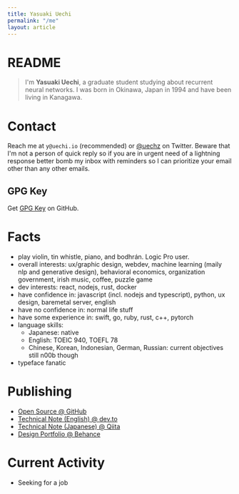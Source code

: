 ```yaml
---
title: Yasuaki Uechi
permalink: "/me"
layout: article
---
```


<style>
img {
  width: auto !important;
}
</style>

# README

> I'm **Yasuaki Uechi**, a graduate student studying about recurrent neural networks. I was born in Okinawa, Japan in 1994 and have been living in Kanagawa.

# Contact

Reach me at `y@uechi.io` (recommended) or [@uechz](https://twitter.com/uechz) on Twitter. Beware that I'm not a person of quick reply so if you are in urgent need of a lightning response better bomb my inbox with reminders so I can prioritize your email other than any other emails.

## GPG Key

Get [GPG Key](https://github.com/uetchy.gpg) on GitHub.

# Facts

- play violin, tin whistle, piano, and bodhrán. Logic Pro user.
- overall interests: ux/graphic design, webdev, machine learning (maily nlp and generative design), behavioral economics, organization government, irish music, coffee, puzzle game
- dev interests: react, nodejs, rust, docker
- have confidence in: javascript (incl. nodejs and typescript), python, ux design, baremetal server, english
- have no confidence in: normal life stuff
- have some experience in: swift, go, ruby, rust, c++, pytorch
- language skills:
  - Japanese: native
  - English: TOEIC 940, TOEFL 78
  - Chinese, Korean, Indonesian, German, Russian: current objectives still n00b though
- typeface fanatic

# Publishing

- [Open Source @ GitHub](https://github.com/uetchy)
- [Technical Note (English) @ dev.to](https://dev.to/uetchy)
- [Technical Note (Japanese) @ Qiita](https://qiita.com/uetchy)
- [Design Portfolio @ Behance](https://www.behance.net/uechi)

# Current Activity

- Seeking for a job
